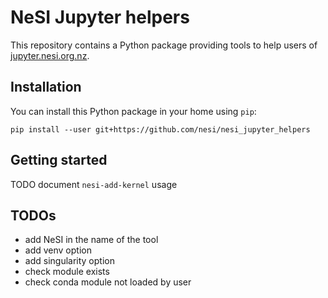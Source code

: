 # NeSI Jupyter helpers

This repository contains a Python package providing tools to help users of 
[jupyter.nesi.org.nz](https://jupyter.nesi.org.nz).


## Installation

You can install this Python package in your home using `pip`:
```
pip install --user git+https://github.com/nesi/nesi_jupyter_helpers
```


## Getting started

TODO document `nesi-add-kernel` usage


## TODOs

- add NeSI in the name of the tool
- add venv option
- add singularity option
- check module exists
- check conda module not loaded by user
